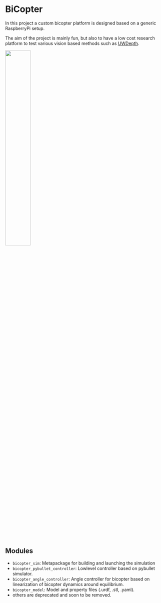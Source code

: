 # BiCopter
In this project a custom bicopter platform is designed based on a generic RaspberryPi setup.

The aim of the project is mainly fun, but also to have a low cost research platform to test various vision based methods such as [UWDepth](https://github.com/ebnerluca/uw_depth).

<img src="https://github.com/ebnerluca/bicopter/assets/48278846/9bfedd10-16d8-43e5-8040-08637a36a194" width="40%">


## Modules

- `bicopter_sim`: Metapackage for building and launching the simulation
- `bicopter_pybullet_controller`: Lowlevel controller based on pybullet simulator.
- `bicopter_angle_controller`: Angle controller for bicopter based on linearization of bicopter dynamics around equilibrium.
- `bicopter_model`: Model and property files (.urdf, .stl, .yaml).
- others are deprecated and soon to be removed.




